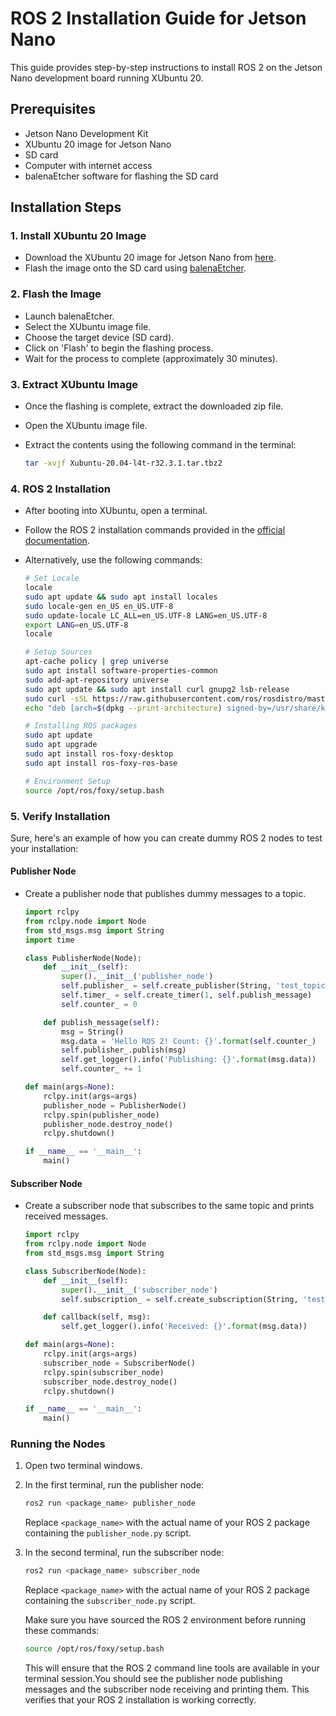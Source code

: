 # ROS 2 Installation Guide for Jetson Nano

This guide provides step-by-step instructions to install ROS 2 on the Jetson Nano development board running XUbuntu 20.

## Prerequisites

- Jetson Nano Development Kit
- XUbuntu 20 image for Jetson Nano
- SD card
- Computer with internet access
- balenaEtcher software for flashing the SD card

## Installation Steps

### 1. Install XUbuntu 20 Image

- Download the XUbuntu 20 image for Jetson Nano from [here](https://forums.developer.nvidia.com/t/xubuntu-20-04-focal-fossa-l4t-r32-3-1-custom-image-for-the-jetson-nano/121768).
- Flash the image onto the SD card using [balenaEtcher](https://github.com/balena-io/etcher/releases/download/v1.18.11/balenaEtcher-1.18.11-x64.AppImage).

### 2. Flash the Image

- Launch balenaEtcher.
- Select the XUbuntu image file.
- Choose the target device (SD card).
- Click on 'Flash' to begin the flashing process.
- Wait for the process to complete (approximately 30 minutes).

### 3. Extract XUbuntu Image

- Once the flashing is complete, extract the downloaded zip file.
- Open the XUbuntu image file.
- Extract the contents using the following command in the terminal:

  ```sh
  tar -xvjf Xubuntu-20.04-l4t-r32.3.1.tar.tbz2
  ```

### 4. ROS 2 Installation

- After booting into XUbuntu, open a terminal.
- Follow the ROS 2 installation commands provided in the [official documentation](https://docs.ros.org/en/foxy/Installation/Ubuntu-Install-Debians.html).
- Alternatively, use the following commands:

  ```bash
  # Set Locale
  locale 
  sudo apt update && sudo apt install locales
  sudo locale-gen en_US en_US.UTF-8
  sudo update-locale LC_ALL=en_US.UTF-8 LANG=en_US.UTF-8
  export LANG=en_US.UTF-8
  locale

  # Setup Sources
  apt-cache policy | grep universe 
  sudo apt install software-properties-common
  sudo add-apt-repository universe
  sudo apt update && sudo apt install curl gnupg2 lsb-release
  sudo curl -sSL https://raw.githubusercontent.com/ros/rosdistro/master/ros.key -o /usr/share/keyrings/ros-archive-keyring.gpg
  echo "deb [arch=$(dpkg --print-architecture) signed-by=/usr/share/keyrings/ros-archive-keyring.gpg] http://packages.ros.org/ros2/ubuntu $(source /etc/os-release && echo $UBUNTU_CODENAME) main" | sudo tee /etc/apt/sources.list.d/ros2.list > /dev/null

  # Installing ROS packages
  sudo apt update
  sudo apt upgrade
  sudo apt install ros-foxy-desktop
  sudo apt install ros-foxy-ros-base

  # Environment Setup
  source /opt/ros/foxy/setup.bash
  ```

### 5. Verify Installation

Sure, here's an example of how you can create dummy ROS 2 nodes to test your installation:

#### Publisher Node

- Create a publisher node that publishes dummy messages to a topic.

    ```python
    import rclpy
    from rclpy.node import Node
    from std_msgs.msg import String
    import time

    class PublisherNode(Node):
        def __init__(self):
            super().__init__('publisher_node')
            self.publisher_ = self.create_publisher(String, 'test_topic', 10)
            self.timer_ = self.create_timer(1, self.publish_message)
            self.counter_ = 0

        def publish_message(self):
            msg = String()
            msg.data = 'Hello ROS 2! Count: {}'.format(self.counter_)
            self.publisher_.publish(msg)
            self.get_logger().info('Publishing: {}'.format(msg.data))
            self.counter_ += 1

    def main(args=None):
        rclpy.init(args=args)
        publisher_node = PublisherNode()
        rclpy.spin(publisher_node)
        publisher_node.destroy_node()
        rclpy.shutdown()

    if __name__ == '__main__':
        main()
    ```

#### Subscriber Node

- Create a subscriber node that subscribes to the same topic and prints received messages.

    ```python
    import rclpy
    from rclpy.node import Node
    from std_msgs.msg import String

    class SubscriberNode(Node):
        def __init__(self):
            super().__init__('subscriber_node')
            self.subscription_ = self.create_subscription(String, 'test_topic', self.callback, 10)

        def callback(self, msg):
            self.get_logger().info('Received: {}'.format(msg.data))

    def main(args=None):
        rclpy.init(args=args)
        subscriber_node = SubscriberNode()
        rclpy.spin(subscriber_node)
        subscriber_node.destroy_node()
        rclpy.shutdown()

    if __name__ == '__main__':
        main()
    ```

### Running the Nodes

1. Open two terminal windows.
2. In the first terminal, run the publisher node:

   ```bash
   ros2 run <package_name> publisher_node
   ```

   Replace `<package_name>` with the actual name of your ROS 2 package containing the `publisher_node.py` script.

3. In the second terminal, run the subscriber node:

   ```bash
   ros2 run <package_name> subscriber_node
   ```

   Replace `<package_name>` with the actual name of your ROS 2 package containing the `subscriber_node.py` script.

    Make sure you have sourced the ROS 2 environment before running these commands:

    ```bash
    source /opt/ros/foxy/setup.bash
    ```
    This will ensure that the ROS 2 command line tools are available in your terminal session.You should see the publisher node publishing messages and the subscriber node receiving and printing them. This verifies that your ROS 2 installation is working correctly.
